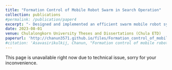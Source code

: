 ```yaml
---
title: "Formation Control of Mobile Robot Swarm in Search Operation"
collection: publications
#permalink: /publication/paper4
excerpt: "- Designed and implemented an efficient swarm mobile robot system using the Robot Operating System (ROS), enhancing search efficiency in various applications. <br/> - Developed a novel network architecture to optimize communication efficiency among swarm robots, resulting in improved formation control and search operations.<br/> - Conducted extensive experiments and quantitative analysis, demonstrating significant enhancements in survey duration, vision coverage, and target object search time through the proposed formation control algorithm.<br/><br/> <img src='/images/research_images/thesis3.gif'> <br/><br/> <strong>Link to the thesis can be found below.....</strong>"
date: 2023-08-01
venue: Chulalongkorn University Theses and Dissertations (Chula ETD)
paperurl: 'http://chanun3571.github.io/files/Formation_control_of_mobile_robot.pdf'
#citation: 'Asavasirikulkij, Chanun, "Formation control of mobile robot swarm in search operation" (2022). Chulalongkorn University Theses and Dissertations (Chula ETD). 5824.https://digital.car.chula.ac.th/chulaetd/5824'
---
```

This page is unavailable right now due to technical issue, sorry for your inconvenience.
